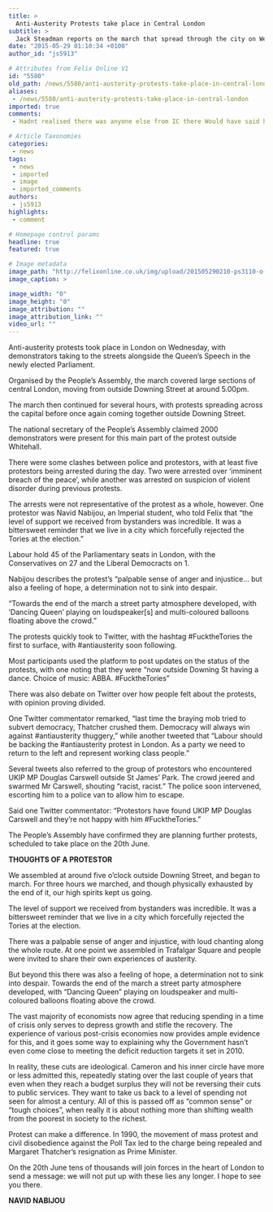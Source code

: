 ```yaml
---
title: >
  Anti-Austerity Protests take place in Central London
subtitle: >
  Jack Steadman reports on the march that spread through the city on Wednesday
date: "2015-05-29 01:10:34 +0100"
author_id: "js5913"

# Attributes from Felix Online V1
id: "5580"
old_path: /news/5580/anti-austerity-protests-take-place-in-central-london
aliases:
 - /news/5580/anti-austerity-protests-take-place-in-central-london
imported: true
comments:
 - Hadnt realised there was anyone else from IC there Would have said helloAs you say that theyve managed to push through these cuts under the balancing the books narrative is an outrageous example of economic illiteracy and purely ideological in aim Even their neoliberal cronies at the IMF admitted austerity was a failed policygroup of protestors who encountered UKIP MP Douglas Carswell outside St James Park The crowd jeered and swarmed Mr Carswell shouting racist racistThough I dont count myself among them these twats give the seriousminded left who are sitting quietly at home a shameful name and imageMr Carswell won a seat fair and square the majority of Clactoners voted for himTheres a large intersection between these protestors and those that want  more proportional representation  which would give more seats to UKIPAs for get the Tories out its just embarrassing Even if you dont like the constituencysweep the Conservative party has 36

# Article Taxonomies
categories:
 - news
tags:
 - news
 - imported
 - image
 - imported_comments
authors:
 - js5913
highlights:
 - comment

# Homepage control params
headline: true
featured: true

# Image metadata
image_path: "http://felixonline.co.uk/img/upload/201505290210-ps3110-o-douglas-carswell-facebook.jpg"
image_caption: >

image_width: "0"
image_height: "0"
image_attribution: ""
image_attribution_link: ""
video_url: ""
---
```


Anti-austerity protests took place in London on Wednesday, with demonstrators taking to the streets alongside the Queen’s Speech in the newly elected Parliament.

Organised by the People’s Assembly, the march covered large sections of central London, moving from outside Downing Street at around 5.00pm.

The march then continued for several hours, with protests spreading across the capital before once again coming together outside Downing Street.

The national secretary of the People’s Assembly claimed 2000 demonstrators were present for this main part of the protest outside Whitehall.

There were some clashes between police and protestors, with at least five protestors being arrested during the day. Two were arrested over ‘imminent breach of the peace’, while another was arrested on suspicion of violent disorder during previous protests.

The arrests were not representative of the protest as a whole, however. One protestor was Navid Nabijou, an Imperial student, who told Felix that “the level of support we received from bystanders was incredible. It was a bittersweet reminder that we live in a city which forcefully rejected the Tories at the election.”

Labour hold 45 of the Parliamentary seats in London, with the Conservatives on 27 and the Liberal Democracts on 1.

Nabijou describes the protest’s “palpable sense of anger and injustice… but also a feeling of hope, a determination not to sink into despair.

“Towards the end of the march a street party atmosphere developed, with ‘Dancing Queen’ playing on loudspeaker[s] and multi-coloured balloons floating above the crowd.”

The protests quickly took to Twitter, with the hashtag #FucktheTories the first to surface, with #antiausterity soon following.

Most participants used the platform to post updates on the status of the protests, with one noting that they were “now outside Downing St having a dance. Choice of music: ABBA. #FucktheTories”

There was also debate on Twitter over how people felt about the protests, with opinion proving divided.

One Twitter commentator remarked, “last time the braying mob tried to subvert democracy, Thatcher crushed them. Democracy will always win against #antiausterity thuggery,” while another tweeted that “Labour should be backing the #antiausterity protest in London. As a party we need to return to the left and represent working class people.”

Several tweets also referred to the group of protestors who encountered UKIP MP Douglas Carswell outside St James’ Park. The crowd jeered and swarmed Mr Carswell, shouting “racist, racist.” The police soon intervened, escorting him to a police van to allow him to escape.

Said one Twitter commentator: “Protestors have found UKIP MP Douglas Carswell and they’re not happy with him #FucktheTories.”

The People’s Assembly have confirmed they are planning further protests, scheduled to take place on the 20th June.

__THOUGHTS OF A PROTESTOR__

We assembled at around five o’clock outside Downing Street, and began to march. For three hours we marched, and though physically exhausted by the end of it, our high spirits kept us going.

The level of support we received from bystanders was incredible. It was a bittersweet reminder that we live in a city which forcefully rejected the Tories at the election.

There was a palpable sense of anger and injustice, with loud chanting along the whole route. At one point we assembled in Trafalgar Square and people were invited to share their own experiences of austerity.

But beyond this there was also a feeling of hope, a determination not to sink into despair. Towards the end of the march a street party atmosphere developed, with “Dancing Queen” playing on loudspeaker and multi-coloured balloons floating above the crowd.

The vast majority of economists now agree that reducing spending in a time of crisis only serves to depress growth and stifle the recovery. The experience of various post-crisis economies now provides ample evidence for this, and it goes some way to explaining why the Government hasn’t even come close to meeting the deficit reduction targets it set in 2010.

In reality, these cuts are ideological. Cameron and his inner circle have more or less admitted this, repeatedly stating over the last couple of years that even when they reach a budget surplus they will not be reversing their cuts to public services. They want to take us back to a level of spending not seen for almost a century. All of this is passed off as “common sense” or “tough choices”, when really it is about nothing more than shifting wealth from the poorest in society to the richest.

Protest can make a difference. In 1990, the movement of mass protest and civil disobedience against the Poll Tax led to the charge being repealed and Margaret Thatcher’s resignation as Prime Minister.

On the 20th June tens of thousands will join forces in the heart of London to send a message: we will not put up with these lies any longer. I hope to see you there.

__NAVID NABIJOU__
